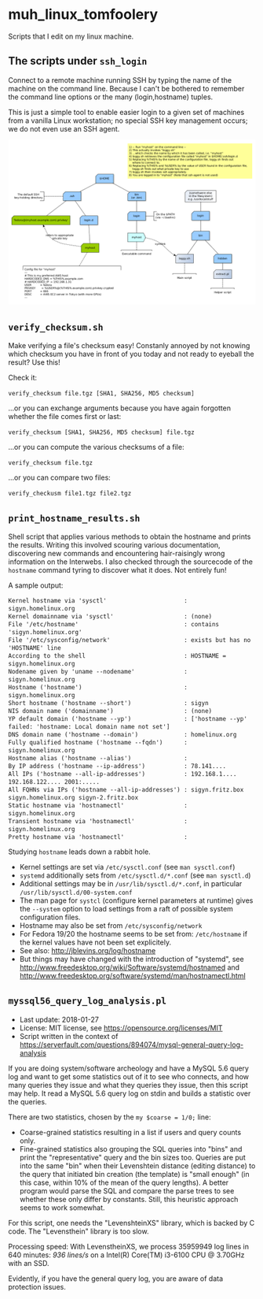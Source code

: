 muh_linux_tomfoolery
====================

Scripts that I edit on my linux machine.

The scripts under `ssh_login`
-----------------------------

Connect to a remote machine running SSH by typing the name of the machine on the command line. Because I can't be bothered to remember the command line options or the many (login,hostname) tuples.

This is just a simple tool to enable easier login to a given set of machines from a vanilla Linux workstation; no special SSH key management occurs; we do not even use an SSH agent.

![explain how ssh_login works](/ssh_login/doc/explainer.png)

`verify_checksum.sh`
--------------------

Make verifying a file's checksum easy! Constanly annoyed by not knowing which checksum you have in front of you today and not ready to eyeball the result? Use this!

Check it:

`verify_checksum file.tgz [SHA1, SHA256, MD5 checksum]`

...or you can exchange arguments because you have again forgotten whether the file comes first or last:

`verify_checksum [SHA1, SHA256, MD5 checksum] file.tgz`

...or you can compute the various checksums of a file:

`verify_checksum file.tgz`

...or you can compare two files:

`verify_checkusm file1.tgz file2.tgz`

`print_hostname_results.sh`
---------------------------

Shell script that applies various methods to obtain the hostname and prints the results. Writing this involved scouring various documentation, discovering new commands and encountering hair-raisingly wrong information on the Interwebs. I also checked through the sourcecode of the `hostname` command tyring to discover what it does. Not entirely fun!

A sample output:

    Kernel hostname via 'sysctl'                      : sigyn.homelinux.org
    Kernel domainname via 'sysctl'                    : (none)
    File '/etc/hostname'                              : contains 'sigyn.homelinux.org'
    File '/etc/sysconfig/network'                     : exists but has no 'HOSTNAME' line
    According to the shell                            : HOSTNAME = sigyn.homelinux.org
    Nodename given by 'uname --nodename'              : sigyn.homelinux.org
    Hostname ('hostname')                             : sigyn.homelinux.org
    Short hostname ('hostname --short')               : sigyn
    NIS domain name ('domainname')                    : (none)
    YP default domain ('hostname --yp')               : ['hostname --yp' failed: 'hostname: Local domain name not set']
    DNS domain name ('hostname --domain')             : homelinux.org
    Fully qualified hostname ('hostname --fqdn')      : sigyn.homelinux.org
    Hostname alias ('hostname --alias')               : 
    By IP address ('hostname --ip-address')           : 78.141....
    All IPs ('hostname --all-ip-addresses')           : 192.168.1.... 192.168.122.... 2001:..... 
    All FQHNs via IPs ('hostname --all-ip-addresses') : sigyn.fritz.box sigyn.homelinux.org sigyn-2.fritz.box 
    Static hostname via 'hostnamectl'                 : sigyn.homelinux.org
    Transient hostname via 'hostnamectl'              : sigyn.homelinux.org
    Pretty hostname via 'hostnamectl'                 : 

Studying `hostname` leads down a rabbit hole. 

* Kernel settings are set via `/etc/sysctl.conf` (see `man sysctl.conf`)
* `systemd` additionally sets from `/etc/sysctl.d/*.conf` (see `man sysctl.d`)
* Additional settings may be in `/usr/lib/sysctl.d/*.conf`, in particular `/usr/lib/sysctl.d/00-system.conf`
* The man page for `systcl` (configure kernel parameters at runtime) gives the `--system` option to load settings from a raft of possible system configuration files.
* Hostname may also be set from `/etc/sysconfig/network`
* For Fedora 19/20 the hostname seems to be set from: `/etc/hostname` if the kernel values have not been set explicitely.
* See also: http://jblevins.org/log/hostname
* But things may have changed with the introduction of "systemd", see http://www.freedesktop.org/wiki/Software/systemd/hostnamed and http://www.freedesktop.org/software/systemd/man/hostnamectl.html

`myssql56_query_log_analysis.pl`
--------------------------------

* Last update: 2018-01-27
* License: MIT license, see https://opensource.org/licenses/MIT
* Script written in the context of https://serverfault.com/questions/894074/mysql-general-query-log-analysis

If you are doing system/software archeology and have a MySQL 5.6 query log and want to get some statistics out of it to see who connects, and how many queries they issue and what they queries they issue, then this script may help. It read a MySQL 5.6 query log on stdin and builds a statistic over the queries. 

There are two statistics, chosen by the `my $coarse = 1/0;` line:

* Coarse-grained statistics resulting in a list if users and query counts only.
* Fine-grained statistics also grouping the SQL queries into "bins" and print the "representative" query and the bin sizes too. Queries are put into the same "bin" when their Levenshtein distance (editing distance) to the query that initiated bin creation (the template) is "small enough" (in this case, within 10% of the mean of the query lengths). A better program would parse the SQL and compare the parse trees to see whether these only differ by constants. Still, this heuristic approach seems to work somewhat. 

For this script, one needs the "LevenshteinXS" library, which is backed by C code. The "Levensthein" library is too slow.
 
Processing speed: With LevenstheinXS, we process 35959949 log lines in 640 minutes: *936 lines/s* on a Intel(R) Core(TM) i3-6100 CPU @ 3.70GHz with an SSD.

Evidently, if you have the general query log, you are aware of data protection issues.
